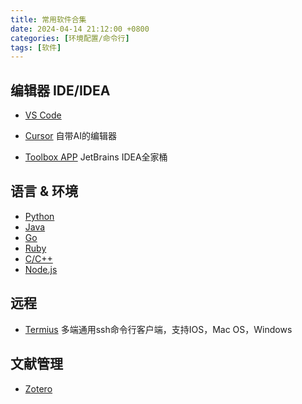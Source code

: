 ```yaml
---
title: 常用软件合集
date: 2024-04-14 21:12:00 +0800
categories: [环境配置/命令行]
tags: [软件]
---
```


## 编辑器 IDE/IDEA

- [VS Code](https://code.visualstudio.com/)

- [Cursor](https://cursor.sh/) 自带AI的编辑器

- [Toolbox APP](https://www.jetbrains.com/toolbox-app/) JetBrains IDEA全家桶

## 语言 & 环境
- [Python](https://www.python.org/downloads/)
- [Java](https://www.oracle.com/java/technologies/downloads/)
- [Go](https://go.dev/dl/)
- [Ruby](https://rubyinstaller.org/downloads/)
- [C/C++](https://www.mingw-w64.org/downloads/)
- [Node.js](https://nodejs.org/en)

## 远程
- [Termius](https://termius.com/) 多端通用ssh命令行客户端，支持IOS，Mac OS，Windows

## 文献管理
- [Zotero](https://www.zotero.org/)

